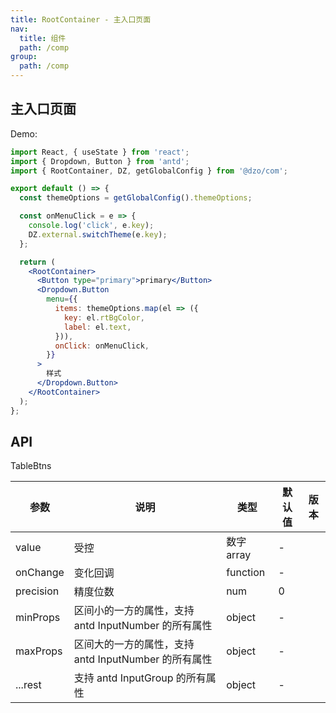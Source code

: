 ```yaml
---
title: RootContainer - 主入口页面
nav:
  title: 组件
  path: /comp
group:
  path: /comp
---
```


## 主入口页面

Demo:

```jsx
import React, { useState } from 'react';
import { Dropdown, Button } from 'antd';
import { RootContainer, DZ, getGlobalConfig } from '@dzo/com';

export default () => {
  const themeOptions = getGlobalConfig().themeOptions;

  const onMenuClick = e => {
    console.log('click', e.key);
    DZ.external.switchTheme(e.key);
  };

  return (
    <RootContainer>
      <Button type="primary">primary</Button>
      <Dropdown.Button
        menu={{
          items: themeOptions.map(el => ({
            key: el.rtBgColor,
            label: el.text,
          })),
          onClick: onMenuClick,
        }}
      >
        样式
      </Dropdown.Button>
    </RootContainer>
  );
};
```

## API

TableBtns

| 参数      | 说明                                                 | 类型       | 默认值 | 版本 |
| --------- | ---------------------------------------------------- | ---------- | ------ | ---- |
| value     | 受控                                                 | 数字 array | -      |      |
| onChange  | 变化回调                                             | function   | -      |      |
| precision | 精度位数                                             | num        | 0      |      |
| minProps  | 区间小的一方的属性，支持 antd InputNumber 的所有属性 | object     | -      |      |
| maxProps  | 区间大的一方的属性，支持 antd InputNumber 的所有属性 | object     | -      |      |
| ...rest   | 支持 antd InputGroup 的所有属性                      | object     | -      |      |
